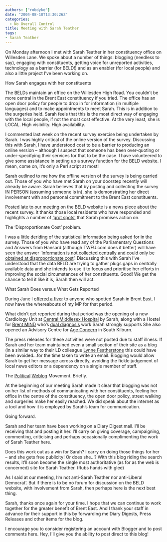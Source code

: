 ```yaml
---
authors: ["robdyke"]
date: "2004-08-18T13:30:26Z"
categories:
  - No Overall Control
title: Meeting with Sarah Teather
tags:
- Sarah Teather
---
```

On Monday afternoon I met with Sarah Teather in her constituency office on Willesden Lane. We spoke about a number of things: blogging (needless to say), engaging with constituents, getting voice for unreported activities, technology as a barrier (for BELD!) and as an enabler (for local people) and also a little project I’ve been working on.

How Sarah engages with her constituents
  
The BELDs maintain an office on the Willesden High Road. You couldn’t be more central in the Brent East constituency if you tried. The office has an open door policy for people to drop in for information (in multiple languages) and to make appointments to meet Sarah. This is in addition to the surgeries held. Sarah feels that this is the most direct way of engaging with the local people, if not the most cost effective. At the very least, she is LOCAL. High visibility. High availability.

I commented last week on the recent survey exercise being undertaken by Sarah. I was highly critical of the online version of the survey. Discussing this with Sarah, I have understood cost to be a barrier to producing an online version – although I suspect that someone has been over-quoting or under-specifying their services for that to be the case. I have volunteered to give some assistance in setting up a survey function for the BELD website. I mean, come on, it’s only a Perl script at most!

Sarah outlined to me how the offline version of the survey is being carried out. Those of you who have met Sarah on your doorstep recently will already be aware. Sarah believes that by posting and collecting the survey IN PERSON (assuming someone is in), she is demonstrating her direct involvement with and personal commitment to the Brent East constituents.

[Posted late to our meeting](http://www.brentlibdems.org.uk/news/153.html) on the BELD website is a news piece about the recent survey. It thanks those local residents who have responded and highlights a number of [‘grot spots’](http://www.brentlibdems.org.uk/photos/) that Sarah promises action on.

The ‘Disproportionate Cost’ problem.
  
I was a little deriding of the statistical information being asked for in the survey. Those of you who have read any of the Parliamentary Questions and Answers from Hansard (although TWFU.com does it better) will have seen the answer ‘[Information is not collected centrally and could only be obtained at disproportionate cost](http://www.theyworkforyou.com/wrans/?id=2004-04-01.1620W.6&s=disproportionate+cost+obtained+information#g1621W.0)’. Discussing this with Sarah I’ve understood that the data BELD are trying to gather plugs gaps in centrally available data and she intends to use it to focus and prioritise her efforts in improving the social circumstances of her constituents. Good! We get the chance to tell it like it is, Sarah then will act.

What Sarah Does versus What Gets Reported
  
During June I [offered a fiver](http://sarah-teather-mp.blogspot.com/2004/07/where-is-my-mp.html) to anyone who spotted Sarah in Brent East. I now have the whereabouts of my MP for that period.

What didn’t get reported during that period was the opening of a new Cardiology Unit at [Central Middlesex Hospital](http://www.nwlh.nhs.uk/) by Sarah, along with a Hostel for [Brent MIND](http://www.brentmind.com/) who’s [dual diagnosis](http://www.brentmind.com/faqs.asp#dualdiagnosishousing) work Sarah strongly supports She also opened an Advisory Centre for [Age Concern](http://www.ageconcern.org/) in South Kilburn. 

The press releases for these activities were not posted due to staff illness. If Sarah and her team maintained even a small section of their site as a blog (in a similar way to their LD colleague [Lynne Featherstone](http://www.lynnefeatherstone.org/blog.htm) this could have been avoided...for the time taken to write an email. Blogging would allow Sarah to get her message across directly, avoiding the fickle judgement of local news editors or a dependency on a single member of staff.

The [Political](http://www.bloggerheads.com/politicians.asp) [Weblog](http://www.bloggerheads.com/mps_weblogs.asp) Movement. Briefly.
  
At the beginning of our meeting Sarah made it clear that blogging was not on her list of methods of communicating with her constituents, feeling her office in the centre of the constituency, the open door policy, street walking and surgeries make her easily reached. We did speak about the internet as a tool and how it is employed by Sarah’s team for communication.

Going forward.
  
Sarah and her team have been working on a Diary Digest mail. I’ll be receiving that and posting it her. I’ll carry on giving coverage, campaigning, commenting, criticising and perhaps occasionally complimenting the work of Sarah Teather here.

Does this work out as a win for Sarah? I carry on doing those things for her – and she gets free publicity! Or does she...? With this blog riding the search results, it’ll soon become the single most authoritative (as for as the web is concerned) site for Sarah Teather. (Rubs hands with glee)

As I said at our meeting, I’m not anti-Sarah Teather nor anti-Liberal Democrat’. But if there is to be no forum for discussion on the BELD website, with involvement from Sarah, then perhaps here is the next best thing.

Sarah, thanks once again for your time. I hope that we can continue to work together for the greater benefit of Brent East. And I thank your staff in advance for their support in this by forwarding me Diary Digests, Press Releases and other items for the blog.

I encourage you to consider registering an account with Blogger and to post comments here. Hey, I'll give you the ability to post direct to this blog!
